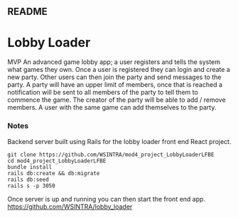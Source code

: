 ## README

# Lobby Loader
MVP
An advanced game lobby app; a user registers and tells the system what games they own. 
Once a user is registered they can login and create a new party. 
Other users can then join the party and send messages to the party.
A party will have an upper limit of members, once that is reached a notification will be sent to all members of the party to tell them to commence the game.
The creator of the party will be able to add / remove members. 
A user with the same game can add themselves to the party. 

### Notes
Backend server built using Rails for the lobby loader front end React project.

```
git clone https://github.com/WSINTRA/mod4_project_LobbyLoaderLFBE
cd mod4_project_LobbyLoaderLFBE
bundle install
rails db:create && db:migrate
rails db:seed
rails s -p 3050

```
Once server is up and running you can then start the front end app.
https://github.com/WSINTRA/lobby_loader
